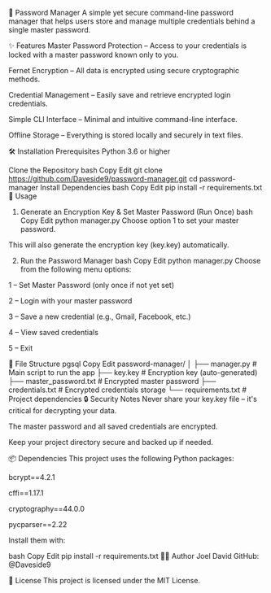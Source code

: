 🔐 Password Manager
A simple yet secure command-line password manager that helps users store and manage multiple credentials behind a single master password.

✨ Features
Master Password Protection – Access to your credentials is locked with a master password known only to you.

Fernet Encryption – All data is encrypted using secure cryptographic methods.

Credential Management – Easily save and retrieve encrypted login credentials.

Simple CLI Interface – Minimal and intuitive command-line interface.

Offline Storage – Everything is stored locally and securely in text files.

🛠️ Installation
Prerequisites
Python 3.6 or higher

Clone the Repository
bash
Copy
Edit
git clone https://github.com/Daveside9/password-manager.git
cd password-manager
Install Dependencies
bash
Copy
Edit
pip install -r requirements.txt
🚀 Usage
1. Generate an Encryption Key & Set Master Password (Run Once)
bash
Copy
Edit
python manager.py
Choose option 1 to set your master password.

This will also generate the encryption key (key.key) automatically.

2. Run the Password Manager
bash
Copy
Edit
python manager.py
Choose from the following menu options:

1 – Set Master Password (only once if not yet set)

2 – Login with your master password

3 – Save a new credential (e.g., Gmail, Facebook, etc.)

4 – View saved credentials

5 – Exit

📁 File Structure
pgsql
Copy
Edit
password-manager/
│
├── manager.py              # Main script to run the app
├── key.key                 # Encryption key (auto-generated)
├── master_password.txt     # Encrypted master password
├── credentials.txt         # Encrypted credentials storage
└── requirements.txt        # Project dependencies
🔒 Security Notes
Never share your key.key file – it's critical for decrypting your data.

The master password and all saved credentials are encrypted.

Keep your project directory secure and backed up if needed.

📦 Dependencies
This project uses the following Python packages:

bcrypt==4.2.1

cffi==1.17.1

cryptography==44.0.0

pycparser==2.22

Install them with:

bash
Copy
Edit
pip install -r requirements.txt
🧑‍💻 Author
Joel David
GitHub: @Daveside9

📄 License
This project is licensed under the MIT License.


